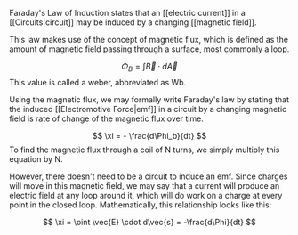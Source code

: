 Faraday's Law of Induction states that an [[electric current]] in a [[Circuits|circuit]] may be induced by a changing [[magnetic field]]. 

This law makes use of the concept of magnetic flux, which is defined as the amount of magnetic field passing through a surface, most commonly a loop.

$$
\Phi_B = \int \vec{B} \cdot d\vec{A}
$$
This value is called a weber, abbreviated as Wb.

Using the magnetic flux, we may formally write Faraday's law by stating that the induced [[Electromotive Force|emf]] in a circuit by a changing magnetic field is rate of change of the magnetic flux over time.

$$
\xi = - \frac{d\Phi_b}{dt}
$$
To find the magnetic flux through a coil of N turns, we simply multiply this equation by N.

However, there doesn't need to be a circuit to induce an emf. Since charges will move in this magnetic field, we may say that a current will produce an electric field at any loop around it, which will do work on a charge at every point in the closed loop. Mathematically, this relationship looks like this:

$$
\xi = \oint \vec{E} \cdot d\vec{s} = -\frac{d\Phi}{dt}
$$

